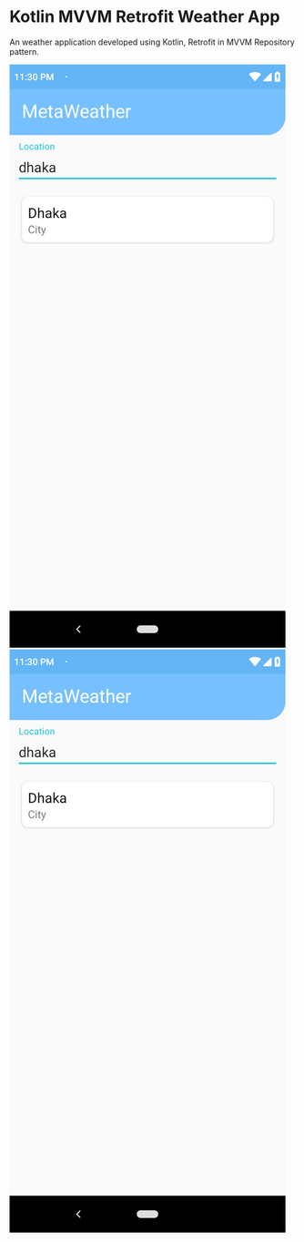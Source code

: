 # Kotlin MVVM Retrofit Weather App

An weather application developed using Kotlin, Retrofit in MVVM Repository pattern.

![Screenshot](screenshot_1.png) ![Screenshot](screenshot_1.png)